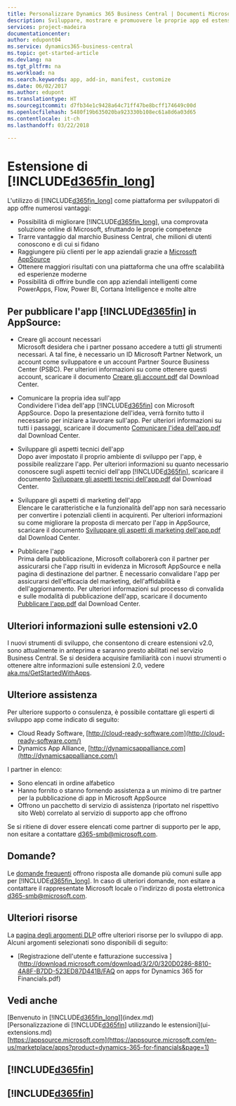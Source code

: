 ```yaml
---
title: Personalizzare Dynamics 365 Business Central | Documenti Microsoft
description: Sviluppare, mostrare e promuovere le proprie app ed estensioni per Business Central.
services: project-madeira
documentationcenter: 
author: edupont04
ms.service: dynamics365-business-central
ms.topic: get-started-article
ms.devlang: na
ms.tgt_pltfrm: na
ms.workload: na
ms.search.keywords: app, add-in, manifest, customize
ms.date: 06/02/2017
ms.author: edupont
ms.translationtype: HT
ms.sourcegitcommit: d7fb34e1c9428a64c71ff47be8bcff174649c00d
ms.openlocfilehash: 5480f19b635020ba923330b108ec61a8d6a03d65
ms.contentlocale: it-ch
ms.lasthandoff: 03/22/2018

---
```

# <a name="extending-included365finlongincludesd365finlongmdmd"></a>Estensione di [!INCLUDE[d365fin_long](includes/d365fin_long_md.md)]
L'utilizzo di [!INCLUDE[d365fin_long](includes/d365fin_long_md.md)] come piattaforma per sviluppatori di app offre numerosi vantaggi:

* Possibilità di migliorare [!INCLUDE[d365fin_long](includes/d365fin_long_md.md)], una comprovata soluzione online di Microsoft, sfruttando le proprie competenze  
* Trarre vantaggio dal marchio Business Central, che milioni di utenti conoscono e di cui si fidano  
* Raggiungere più clienti per le app aziendali grazie a [Microsoft AppSource](https://appsource.microsoft.com/)  
* Ottenere maggiori risultati con una piattaforma che una offre scalabilità ed esperienze moderne  
* Possibilità di offrire bundle con app aziendali intelligenti come PowerApps, Flow, Power BI, Cortana Intelligence e molte altre  

## <a name="to-bring-your-included365finincludesd365finmdmd-app-into-appsource"></a>Per pubblicare l'app [!INCLUDE[d365fin](includes/d365fin_md.md)] in AppSource:
+ Creare gli account necessari  
Microsoft desidera che i partner possano accedere a tutti gli strumenti necessari. A tal fine, è necessario un ID Microsoft Partner Network, un account come sviluppatore e un account Partner Source Business Center (PSBC).
Per ulteriori informazioni su come ottenere questi account, scaricare il documento [Creare gli account.pdf](https://go.microsoft.com/fwlink/?linkid=841514) dal Download Center.

+ Comunicare la propria idea sull'app  
Condividere l'idea dell'app [!INCLUDE[d365fin](includes/d365fin_md.md)] con Microsoft AppSource. Dopo la presentazione dell'idea, verrà fornito tutto il necessario per iniziare a lavorare sull'app.
Per ulteriori informazioni su tutti i passaggi, scaricare il documento [Comunicare l'idea dell'app.pdf](https://go.microsoft.com/fwlink/?linkid=841515) dal Download Center.

+ Sviluppare gli aspetti tecnici dell'app    
Dopo aver impostato il proprio ambiente di sviluppo per l'app, è possibile realizzare l'app.
Per ulteriori informazioni su quanto necessario conoscere sugli aspetti tecnici dell'app [!INCLUDE[d365fin](includes/d365fin_md.md)], scaricare il documento [Sviluppare gli aspetti tecnici dell'app.pdf](https://go.microsoft.com/fwlink/?linkid=841516) dal Download Center.

+ Sviluppare gli aspetti di marketing dell'app  
Elencare le caratteristiche e la funzionalità dell'app non sarà necessario per convertire i potenziali clienti in acquirenti. Per ulteriori informazioni su come migliorare la proposta di mercato per l'app in AppSource, scaricare il documento [Sviluppare gli aspetti di marketing dell'app.pdf](https://go.microsoft.com/fwlink/?linkid=841518) dal Download Center.

+ Pubblicare l'app  
Prima della pubblicazione, Microsoft collaborerà con il partner per assicurarsi che l'app risulti in evidenza in Microsoft AppSource e nella pagina di destinazione del partner. È necessario convalidare l'app per assicurarsi dell'efficacia del marketing, dell'affidabilità e dell'aggiornamento.
Per ulteriori informazioni sul processo di convalida e sulle modalità di pubblicazione dell'app, scaricare il documento [Pubblicare l'app.pdf](https://go.microsoft.com/fwlink/?linkid=841517) dal Download Center.

## <a name="learn-more-about-extensions-v20"></a>Ulteriori informazioni sulle estensioni v2.0
I nuovi strumenti di sviluppo, che consentono di creare estensioni v2.0, sono attualmente in anteprima e saranno presto abilitati nel servizio Business Central. Se si desidera acquisire familiarità con i nuovi strumenti o ottenere altre informazioni sulle estensioni 2.0, vedere [aka.ms/GetStartedWithApps](http://aka.ms/GetStartedWithApps).  

## <a name="need-help"></a>Ulteriore assistenza
Per ulteriore supporto o consulenza, è possibile contattare gli esperti di sviluppo app come indicato di seguito:

* Cloud Ready Software, [http://cloud-ready-software.com](http://cloud-ready-software.com/)  
* Dynamics App Alliance, [http://dynamicsappalliance.com](http://dynamicsappalliance.com/)

I partner in elenco:

* Sono elencati in ordine alfabetico  
* Hanno fornito o stanno fornendo assistenza a un minimo di tre partner per la pubblicazione di app in Microsoft AppSource  
* Offrono un pacchetto di servizio di assistenza (riportato nel rispettivo sito Web) correlato al servizio di supporto app che offrono  

Se si ritiene di dover essere elencati come partner di supporto per le app, non esitare a contattare [d365-smb@microsoft.com](mailto:d365-smb@microsoft.com).

## <a name="questions"></a>Domande?
Le [domande frequenti](https://go.microsoft.com/fwlink/?linkid=841520) offrono risposta alle domande più comuni sulle app per [!INCLUDE[d365fin_long](includes/d365fin_long_md.md)]. In caso di ulteriori domande, non esitare a contattare il rappresentate Microsoft locale o l'indirizzo di posta elettronica [d365-smb@microsoft.com](mailto:d365-smb@microsoft.com).

## <a name="further-resources"></a>Ulteriori risorse
La [pagina degli argomenti DLP](https://mbspartner.microsoft.com/BFI/Topic/76) offre ulteriori risorse per lo sviluppo di app. Alcuni argomenti selezionati sono disponibili di seguito:
-   [Registrazione dell'utente e fatturazione successiva ](http://download.microsoft.com/download/3/2/0/320D0286-8810-4A8F-B7DD-523ED87D441B/FAQ on apps for Dynamics 365 for Financials.pdf)



## <a name="see-also"></a>Vedi anche
[Benvenuto in [!INCLUDE[d365fin_long](includes/d365fin_long_md.md)]](index.md)  
[Personalizzazione di [!INCLUDE[d365fin](includes/d365fin_md.md)] utilizzando le estensioni](ui-extensions.md)  
[https://appsource.microsoft.com](https://appsource.microsoft.com/en-us/marketplace/apps?product=dynamics-365-for-financials&page=1)  

## [!INCLUDE[d365fin](includes/free_trial_md.md)]  
## [!INCLUDE[d365fin](includes/training_link_md.md)]

